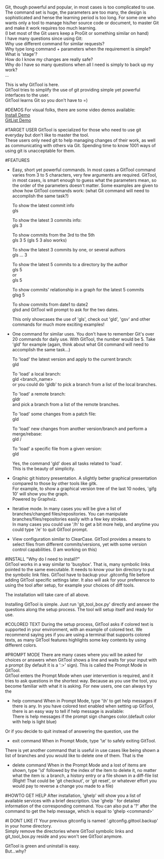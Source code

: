 Git, though powerful and popular, in most cases is too complicated to use. The command set is huge,
the parameters are too many, the design is sophisticated and hense the learning period is too long.
For some one who wants only a tool to manage his/her source code or document, to master Git and
make it work requires too much learning.  
(I bet most of the Git users keep a ProGit or something similar on hand)  
I have many questions since using Git:  
    Why use different command for similar requests?  
    Why type long command + parameters when the requirement is simple?  
    What is 'stage'?  
    How do I know my changes are really safe?  
    Why do I have so many questions when all I need is simply to back up my work?  
    ...

This is why GitTool is here.  
GitTool tries to simplify the use of git providing simple yet powerful interfaces to the user.  
GitTool learns Git so you don't have to =)

#DEMOS
For visual folks, there are some video demos available:  
[Install Demo](http://youtu.be/LF0PA5XoRfQ)  
[GitList Demo](http://youtu.be/FzAex-pHJlE)

#TARGET USER
GitTool is specialized for those who need to use git everyday but don't like to master the tool.  
These users only need git to help managing changes of their work, as well as communicating with
others via Git. Spending time to know 1001 ways of using git is unacceptable for them.

#FEATURES
- Easy, short yet powerful commands. In most cases a GitTool command varies from 3 to 5 characters, very few arguments are required. GitTool, in most cases, is smart enough to guess what the parameters mean, so the order of the parameters doesn't matter. Some examples are given to show how GitTool commands work: (what Git command will need to accomplish the same task?)

  To show the latest commit info  
      gls

  To show the latest 3 commits info:  
      gls 3

  To show commits from the 3rd to the 5th  
      gls 3 5 (gls 5 3 also works)

  To show the latest 3 commits by one, or several authors  
      gls <author1 email> <author2 email> ... 3 

  To show the latest 5 commits to a directory by the author  
      gls <author email> <directory name> 5  
  or  
      gls <directory name> <author email> 5

  To show commits' relationship in a graph for the latest 5 commits  
      glsg 5

  To show commits from date1 to date2  
      glsd
  and GitTool will prompt to ask for the two dates.

  This only showcases the use of 'gls', check out 'gld', 'gsv' and other commands for much more
  exciting examples!

- One command for similar uses. You don't have to remember Git's over 20 commands for daily use.
  With GitTool, the number would be 5. Take 'gld' for example (again, think about what Git command
  will need to accomplish the same task...)

  To 'load' the latest version and apply to the current branch:  
      gld

  To 'load' a local branch:  
      gld <branch_name>  
  or you could do 'gldb' to pick a branch from a list of the local branches.

  To 'load' a remote branch:  
      gldr  
  and pick a branch from a list of the remote branches.

  To 'load' some changes from a patch file:  
      gld <patch file name>

  To 'load' new changes from another version/branch and perform a merge/rebase:  
      gld <version hash>/<branch name>

  To 'load' a specific file from a given version:  
      gld <filename> <version name>

  Yes, the command 'gld' does all tasks related to 'load'.  
  This is the beauty of simplicity.

- Graphic git history presentation. A slightly better graphical presentation compared to those by other tools like gitk.  
  For example, to show a graphical version tree of the last 10 nodes, 'gifg 10' will show you the graph.  
  Powered by Graphviz.

- Iterative mode. In many cases you will be give a list of branches/changed files/repositories.
  You can manipulate branches/files/repositories easily with a few key strokes.  
  In many cases you could use '/h' to get a bit more help, and anytime you could type '/e' to
  quit GitTool prompt.

- View configuration similar to ClearCase. GitTool provides a means to select files from
  different commits/versions, yet with some version control capabilities. (I am working on this)

#INSTALL
"Why do I need to install?"  
GitTool works in a way similar to 'busybox'. That is, many symbolic links pointed to the same executable. It needs to know your bin directory to put the symbolic link files. GitTool have to backup your .gitconfig file before adding GitTool specific settings later. It also will ask for your preference to using the tool after setup, for example your choices of diff tools.

The installation will take care of all above.

Installing GitTool is simple. Just run 'git_tool_box.py' directly and answer
the questions along the setup process. The tool will setup itself and ready for use.

#COLORED TEXT
During the setup process, GitTool asks if colored text is supported in your environment, with an example of colored text. We recommend saying yes if you are using a terminal that supports colored texts, as many GitTool features highlights some key contents by using different colors.

#PROMPT MODE
There are many cases where you will be asked for choices or answers when GitTool shows a line and waits for your input with a prompt (by default it is a ':>' sign). This is called the Prompt Mode in GitTool.  
GitTool enters the Prompt Mode when user intervention is required, and it tries to ask questions in the shortest way. Because as you use the tool, you become familiar with what it is asking. For new users, one can always try the

   * help command
    When in Prompt Mode, type '\h' to get help messages if there is any. In you have colored text enabled when setting up GitTool, there is an easy way to tell if help message is available:  
    There is help messages if the prompt sign changes color.(default color with help is light blue)

Or if you decide to quit instead of answering the question, use the

   * exit command
    When in Prompt Mode, type '\e' to safely exiting GitTool.  

There is yet another command that is useful in use cases like being shown a list of branches and you would like to delete one of them. That is the

   * delete command
    When in the Prompt Mode and a lost of items are shown, type '\d' followed by the index of the item to delete it, no matter what the item is: a branch, a history entry or a file shown in a diff-file list (Right! That could be 'git checkout', or 'git reset', or whatever effort you would pay to reverse a change you made to a file)

#HOWTO GET HELP
After installation, 'ghelp' will show you a list of available services with a brief description. Use 'ghelp <command>' for detailed information of the corresponding command.
You can also put a '?' after the command to get the help message, which is equal to 'ghelp \<command\>'

#I DONT LIKE IT
Your previous gitconfig is named '.gitconfig.gittool.backup' in your home directory.  
Simply remove the directories where GitTool symbolic links and git_tool_box.py reside and you won't see GitTool anymore. 

GitTool is green and uninstall is easy.  
But...why?
